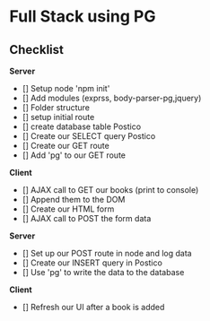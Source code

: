 # Full Stack using PG

## Checklist

**Server**

- [] Setup node 'npm init'
- [] Add modules (exprss, body-parser-pg,jquery)
- [] Folder structure
- [] setup initial route
- [] create database table Postico
- [] Create our SELECT query Postico
- [] Create our GET route
- [] Add 'pg' to our GET route

**Client**

- [] AJAX call to GET our books (print to console)
- [] Append them to the DOM
- [] Create our HTML form
- [] AJAX call to POST the form data

**Server**

- [] Set up our POST route in node and log data
- [] Create our INSERT query in Postico
- [] Use 'pg' to write the data to the database

**Client**

- [] Refresh our UI after a book is added
